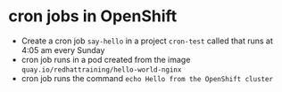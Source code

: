 # cron jobs in OpenShift

- Create a cron job `say-hello` in a project `cron-test` called that runs at 4:05 am every Sunday
- cron job runs in a pod created from the image `quay.io/redhattraining/hello-world-nginx`
- cron job runs the command `echo Hello from the OpenShift cluster`
  
